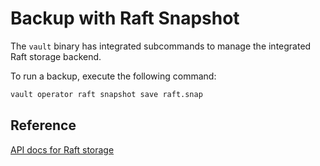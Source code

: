 # Backup with Raft Snapshot

The `vault` binary has integrated subcommands to manage the integrated Raft storage backend.

To run a backup, execute the following command:

```bash
vault operator raft snapshot save raft.snap
```

## Reference

[API docs for Raft storage](https://www.vaultproject.io/api-docs/system/storage/raft)